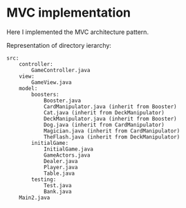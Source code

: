 # MVC implementation

Here I implemented the MVC architecture pattern.

Representation of directory ierarchy:

    src:
        controller:    
            GameController.java
        view:
            GameView.java
        model:
            boosters:
                Booster.java
                CardManipulator.java (inherit from Booster)
                Cat.java (inherit from DeckManipulator)
                DeckManipulator.java (inherit from Booster)
                Dog.java (inherit from CardManipulator)
                Magician.java (inherit from CardManipulator)
                TheFlash.java (inherit from DeckManipulator)
            initialGame:
                InitialGame.java
                GameActors.java
                Dealer.java
                Player.java
                Table.java
            testing:
                Test.java
                Bank.java
        Main2.java
            
